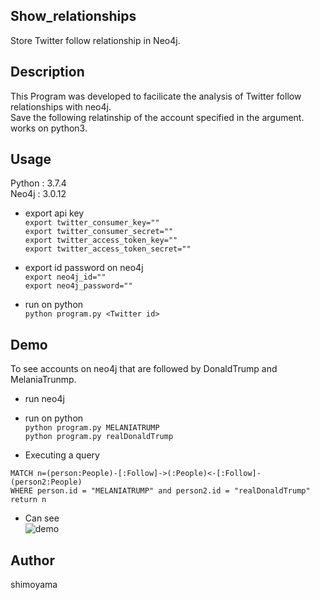 ## Show_relationships  
Store Twitter follow relationship in Neo4j.  

## Description  
This Program was developed to facilicate the analysis of Twitter follow relationships with neo4j.  
Save the following relatinship of the account specified in the argument.  
works on python3.  

## Usage
Python : 3.7.4  
Neo4j : 3.0.12  

* export api key  
`export twitter_consumer_key=""`  
`export twitter_consumer_secret=""`  
`export twitter_access_token_key=""`  
`export twitter_access_token_secret=""`  

* export id password on neo4j  
`export neo4j_id=""`  
`export neo4j_password=""`  

* run on python  
`python program.py <Twitter id>`  

## Demo
To see accounts on neo4j that are followed by DonaldTrump and MelaniaTrunmp.  
* run neo4j  

* run on python  
`python program.py MELANIATRUMP`  
`python program.py realDonaldTrump`  

* Executing a query  
```Cypher:sample
MATCH n=(person:People)-[:Follow]->(:People)<-[:Follow]-(person2:People)  
WHERE person.id = "MELANIATRUMP" and person2.id = "realDonaldTrump"  
return n  
```

* Can see  
![demo](https://raw.githubusercontent.com/wiki/srn221B/Show_relationships/image/mov_1.gif)  


## Author
shimoyama


